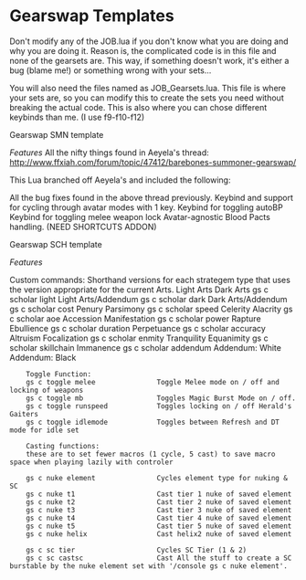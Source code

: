 # Gearswap Templates

Don't modify any of the JOB.lua if you don't know what you are doing and why you are doing it. Reason is, the complicated code is in this file and none of the gearsets are. This way, if something doesn't work, it's either a bug (blame me!) or something wrong with your sets...

You will also need the files named as JOB_Gearsets.lua. This file is where your sets are, so you can modify this to create the sets you need without breaking the actual code. This is also where you can chose different keybinds than me. (I use f9-f10-f12)

Gearswap SMN template

*Features*
All the nifty things found in Aeyela's thread: http://www.ffxiah.com/forum/topic/47412/barebones-summoner-gearswap/

This Lua branched off Aeyela's and included the following:

All the bug fixes found in the above thread previously.
Keybind and support for cycling through avatar modes with 1 key.
Keybind for toggling autoBP
Keybind for toggling melee weapon lock
Avatar-agnostic Blood Pacts handling. (NEED SHORTCUTS ADDON)

Gearswap SCH template

*Features*

Custom commands:
        Shorthand versions for each strategem type that uses the version appropriate for
        the current Arts.
                                        Light Arts              Dark Arts
        gs c scholar light              Light Arts/Addendum
        gs c scholar dark                                       Dark Arts/Addendum
        gs c scholar cost               Penury                  Parsimony
        gs c scholar speed              Celerity                Alacrity
        gs c scholar aoe                Accession               Manifestation
        gs c scholar power              Rapture                 Ebullience
        gs c scholar duration           Perpetuance
        gs c scholar accuracy           Altruism                Focalization
        gs c scholar enmity             Tranquility             Equanimity
        gs c scholar skillchain                                 Immanence
        gs c scholar addendum           Addendum: White         Addendum: Black
	
		Toggle Function: 
		gs c toggle melee 				Toggle Melee mode on / off and locking of weapons
		gs c toggle mb					Toggles Magic Burst Mode on / off.
		gs c toggle runspeed			Toggles locking on / off Herald's Gaiters
		gs c toggle idlemode			Toggles between Refresh and DT mode for idle set		
		
		Casting functions:
		these are to set fewer macros (1 cycle, 5 cast) to save macro space when playing lazily with controler
		
		gs c nuke element 				Cycles element type for nuking & SC
		gs c nuke t1					Cast tier 1 nuke of saved element 
		gs c nuke t2					Cast tier 2 nuke of saved element 
		gs c nuke t3					Cast tier 3 nuke of saved element 
		gs c nuke t4					Cast tier 4 nuke of saved element 
		gs c nuke t5					Cast tier 5 nuke of saved element 
		gs c nuke helix					Cast helix2 nuke of saved element 
		
		gs c sc tier					Cycles SC Tier (1 & 2)
		gs c sc castsc					Cast All the stuff to create a SC burstable by the nuke element set with '/console gs c nuke element'.
